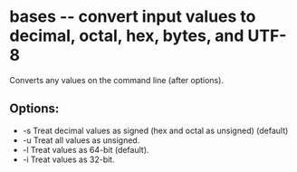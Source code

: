 # bases -- convert input values to decimal, octal, hex, bytes, and UTF-8

Converts any values on the command line (after options).

## Options:
+ -s	Treat decimal values as signed (hex and octal as unsigned) (default)
+ -u	Treat all values as unsigned.
+ -l	Treat values as 64-bit (default).
+ -i	Treat values as 32-bit.
